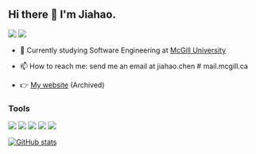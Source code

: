## Hi there 👋 I'm Jiahao.

<p align="left">
<a href="https://linkedin.com/in/jiahao-c"><img src="https://img.shields.io/badge/linkedin%20-%230077B5.svg?&style=for-the-badge&logo=linkedin&logoColor=white"/></a>
  <a href="https://jiahao-c.medium.com"><img src="https://img.shields.io/badge/-Medium-orange?&style=for-the-badge&logo=medium&logoColor=white"/></a>
<br/>
  
- 🌱 Currently studying Software Engineering at [McGill University](https://mcgill.ca)
  
- 📫 How to reach me: send me an email at jiahao.chen # mail.mcgill.ca

- 👉 [My website](https://jiahao-chen.web.app/)  (Archived)

</p>


### Tools 
 
<p align="left">
  <img src="https://img.shields.io/badge/-TypeScript-blue?&style=for-the-badge&logo=javascript&logoColor=white%22"/>
  <img src="https://img.shields.io/badge/python%20-%2314354C.svg?&style=for-the-badge&logo=python&logoColor=white"/>
  <img src="https://img.shields.io/badge/bash%20-%23121011.svg?&style=for-the-badge&logo=gnu-bash&logoColor=white"/>
  <img src="https://img.shields.io/badge/azure%20-%230072C6.svg?&style=for-the-badge&logo=azure-devops&logoColor=white"/>
  <img src="https://img.shields.io/badge/vscode-blue.svg?&style=for-the-badge&logo=visual-studio-code&logoColor=white" />
</p>

[![GitHub stats](https://github-readme-stats.vercel.app/api?username=jiahao-c&show_icons=true)  ](https://github.com/jiahao-c/)

